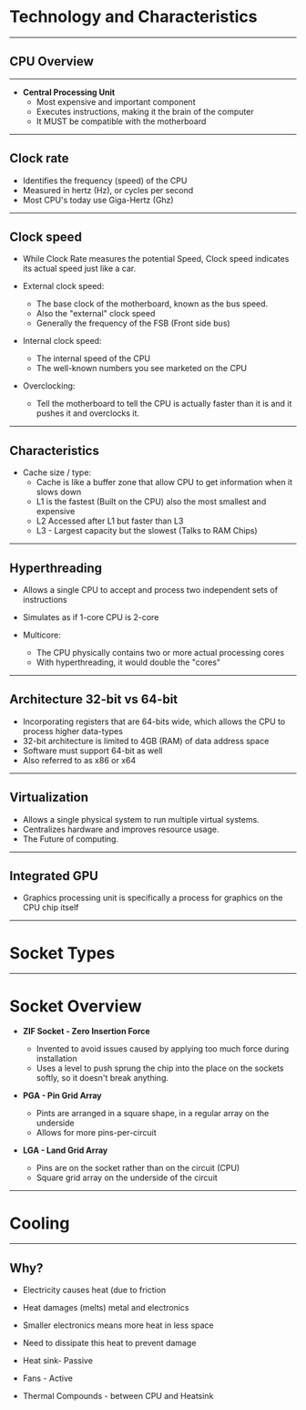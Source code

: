 # Technology and Characteristics
---
## CPU Overview
---
- **Central Processing Unit**
	- Most expensive and important component
	- Executes instructions, making it the brain of the computer
	- It MUST be compatible with the motherboard

---
## Clock rate

- Identifies the frequency (speed) of the CPU
- Measured in hertz (Hz), or cycles per  second
- Most CPU's today use Giga-Hertz  (Ghz)

---
## Clock speed

-  While Clock Rate measures the potential Speed, Clock speed indicates its actual speed just like a car.  

- External clock speed:
	-  The base clock of the motherboard, known as the bus speed.
	- Also the "external" clock speed
	- Generally the frequency of the FSB (Front side bus)

- Internal clock speed:
	- The internal speed of the CPU
	- The well-known numbers you see marketed on the CPU

- Overclocking:
	- Tell the motherboard to tell the CPU is actually faster than it is and it pushes it and overclocks it.

---
## Characteristics

- Cache size / type:
	- Cache is like a buffer zone that allow CPU to get information when it slows down
	- L1 is the fastest (Built on the CPU) also  the most smallest and expensive
	- L2 Accessed after L1 but faster than L3
	- L3 - Largest capacity but the slowest (Talks to RAM Chips)

---
## Hyperthreading

-  Allows a single CPU to accept and process two independent sets of instructions
-  Simulates  as  if 1-core CPU is 2-core

- Multicore:
	- The CPU physically contains two or more actual processing cores
	- With hyperthreading, it would double the "cores"

---
## Architecture  32-bit vs 64-bit

- Incorporating registers that are 64-bits wide, which allows the CPU to process higher data-types
- 32-bit architecture is limited  to 4GB (RAM)  of data address space
- Software must support 64-bit as well
- Also referred to as x86 or x64

---
## Virtualization

- Allows a single physical system to run multiple virtual systems.
- Centralizes hardware and improves resource usage.
- The Future of computing.

---
## Integrated GPU

- Graphics processing unit is specifically a process for graphics on the CPU chip itself

---
# Socket Types
---
# Socket Overview

-  **ZIF Socket - Zero Insertion Force**
	- Invented to avoid issues caused by applying too much force during installation
	- Uses a level to push sprung the chip into the place on the sockets softly, so it doesn't break anything.

- **PGA - Pin Grid Array**
	- Pints are  arranged in a square shape, in a regular array on the underside
	- Allows for more pins-per-circuit

- **LGA - Land Grid Array**
	- Pins are on the socket rather than on the circuit (CPU)
	- Square grid array on the underside of the circuit


---
# Cooling
---
## Why?

- Electricity causes heat (due to friction
- Heat damages (melts)  metal and electronics
- Smaller electronics means more heat in less space
- Need to dissipate this heat to prevent damage

- Heat sink- Passive
- Fans - Active
- Thermal Compounds  - between CPU and Heatsink
